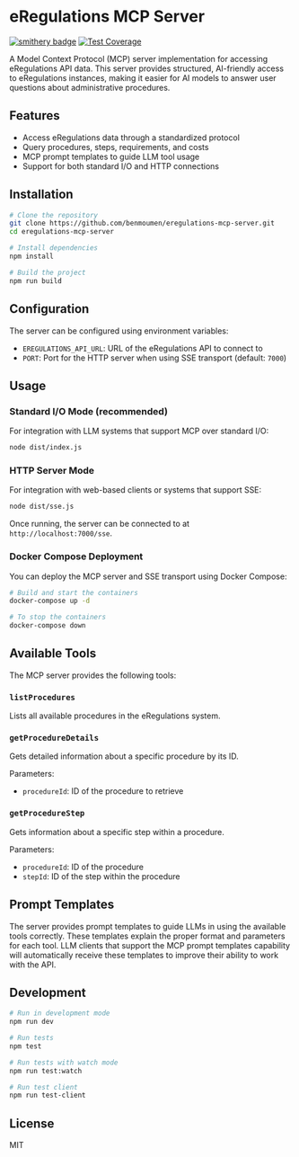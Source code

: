 # eRegulations MCP Server

[![smithery badge](https://smithery.ai/badge/@unctad-ai/eregulations-mcp-server)](https://smithery.ai/server/@unctad-ai/eregulations-mcp-server)
[![Test Coverage](https://img.shields.io/badge/dynamic/json?url=https://raw.githubusercontent.com/benmoumen/eregulations-mcp-server/main/coverage/coverage-summary.json&label=coverage&query=$.total.statements.pct&suffix=%&color=brightgreen)](https://github.com/benmoumen/eregulations-mcp-server/tree/main/coverage)

A Model Context Protocol (MCP) server implementation for accessing eRegulations API data. This server provides structured, AI-friendly access to eRegulations instances, making it easier for AI models to answer user questions about administrative procedures.

## Features

- Access eRegulations data through a standardized protocol
- Query procedures, steps, requirements, and costs
- MCP prompt templates to guide LLM tool usage
- Support for both standard I/O and HTTP connections

## Installation

```bash
# Clone the repository
git clone https://github.com/benmoumen/eregulations-mcp-server.git
cd eregulations-mcp-server

# Install dependencies
npm install

# Build the project
npm run build
```

## Configuration

The server can be configured using environment variables:

- `EREGULATIONS_API_URL`: URL of the eRegulations API to connect to
- `PORT`: Port for the HTTP server when using SSE transport (default: `7000`)

## Usage

### Standard I/O Mode (recommended)

For integration with LLM systems that support MCP over standard I/O:

```bash
node dist/index.js
```

### HTTP Server Mode

For integration with web-based clients or systems that support SSE:

```bash
node dist/sse.js
```

Once running, the server can be connected to at `http://localhost:7000/sse`.

### Docker Compose Deployment

You can deploy the MCP server and SSE transport using Docker Compose:

```bash
# Build and start the containers
docker-compose up -d

# To stop the containers
docker-compose down
```

## Available Tools

The MCP server provides the following tools:

### `listProcedures`

Lists all available procedures in the eRegulations system.

### `getProcedureDetails`

Gets detailed information about a specific procedure by its ID.

Parameters:
- `procedureId`: ID of the procedure to retrieve

### `getProcedureStep`

Gets information about a specific step within a procedure.

Parameters:
- `procedureId`: ID of the procedure
- `stepId`: ID of the step within the procedure

## Prompt Templates

The server provides prompt templates to guide LLMs in using the available tools correctly. These templates explain the proper format and parameters for each tool. LLM clients that support the MCP prompt templates capability will automatically receive these templates to improve their ability to work with the API.

## Development

```bash
# Run in development mode
npm run dev

# Run tests
npm test

# Run tests with watch mode
npm run test:watch

# Run test client
npm run test-client
```

## License

MIT